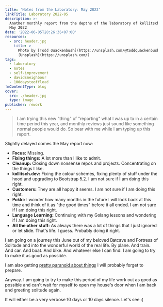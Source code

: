 ```yaml
---
title: 'Notes from the Laboratory: May 2022'
linkTitle: Laboratory 2022-05
description: >-
  Another monthly report from the depths of the laboratory of kollitsch.den -
  May 2022
date: '2022-06-05T20:26:36+07:00'
resources:
  - src: header.jpg
    title: >-
      Photo by [Todd Quackenbush](https://unsplash.com/@toddquackenbush) via
      [Unsplash](https://unsplash.com/)
tags:
  - laboratory
  - notes
  - self-improvement
  - davidsneighbour
  - 100daystooffload
fmContentType: blog
cover:
  src: ./header.jpg
  type: image
publisher: rework
---
```


> I am trying this new "thing" of "reporting" what I was up to in a certain time period this year, and monthly reviews just sound like something normal people would do. So bear with me while I am typing up this report.

Slightly delayed comes the May report now:

- **Focus:** Missing.
- **Fixing things:** A lot more than I like to admit.
- **Cleanup:** Closing down nonsense repos and projects. Concentrating on the things I like.
- **kollitsch.dev:** Fixing the colour schemes, fixing plenty of stuff under the hood and upgrading to Bootstrap 5.2. I am not sure if I am doing this right.
- **Customers:** They are all happy it seems. I am not sure if I am doing this right.
- **Pokki:** I wonder how many months in the future I will look back at this time and think of it as "the good times" before it all ended. I am not sure if I am doing this right.
- **Language Learning:** Continuing with my Golang lessons and wondering if I am doing this right.
- **All the other stuff:** As always there was a lot of things that I just ignored or let slide. That's life. I guess. Probably doing it right.

I am going on a journey this June out of my beloved Batcave and Fortress of Solitude and into the wonderful world of the real life. By plane. And train. And car. And boat. And bike. And whatever else I can find. I am going to try to make it as good as possible.

I am also getting [pretty paranoid about things](https://twitter.com/davidsneighbour/status/1532735975914237954) I will probably forget to prepare.

Anyway. I am going to try to make this period of my life work out as good as possible and can't wait for myself to open my house's door when I am back and greeting solitude again.

It will either be a very verbose 10 days or 10 days silence. Let's see :)
